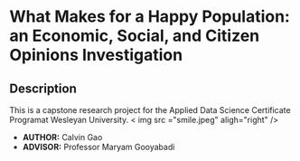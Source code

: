 # What Makes for a Happy Population: an Economic, Social, and Citizen Opinions Investigation

## Description
This is a capstone research project for the Applied Data Science Certificate Programat Wesleyan University.
< img src ="smile.jpeg" aligh="right" />

- **AUTHOR:** Calvin Gao
- **ADVISOR:** Professor Maryam Gooyabadi
